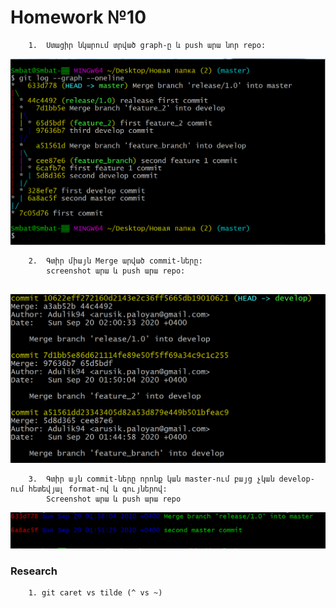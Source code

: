 # Homework №10

```
	1.	Ստացիր նկարում տրված graph-ը և push արա նոր repo:
```
![title](graph.png)
```		
	2.	Գտիր միայն Merge արված commit-ները:
		screenshot արա և push արա repo:
	
```
![title](merges_only.png)
```
	3.	Գտիր այն commit-ները որոնք կան master-ում բայց չկան develop-ում հետեվյալ format-ով և գույներով:
		Screenshot արա և push արա repo
```	
![title](filter_log.png)

### Research
```
	1. git caret vs tilde (^ vs ~)
```
